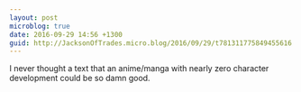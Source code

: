 ```yaml
---
layout: post
microblog: true
date: 2016-09-29 14:56 +1300
guid: http://JacksonOfTrades.micro.blog/2016/09/29/t781311775849455616.html
---
```

I never thought a text that an anime/manga with nearly zero character development could be so damn good.
